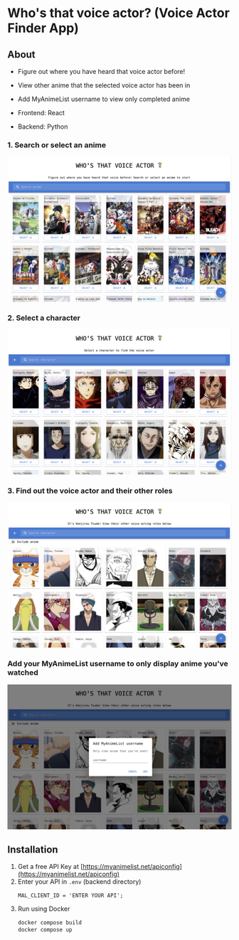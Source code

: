 # Who's that voice actor? (Voice Actor Finder App)

## About
* Figure out where you have heard that voice actor before!
* View other anime that the selected voice actor has been in
* Add MyAnimeList username to view only completed anime

* Frontend: React
* Backend: Python

### 1. Search or select an anime
<img src = "media/main_page.png" width = 600> 

### 2. Select a character
<img src = "media/characters.png" width = 600> 

### 3. Find out the voice actor and their other roles
<img src = "media/voice_actor_roles.png" width = 600> 

### Add your MyAnimeList username to only display anime you've watched
<img src = "media/mal_username.png" width = 600> 

## Installation

1. Get a free API Key at [https://myanimelist.net/apiconfig](https://myanimelist.net/apiconfig)
2. Enter your API in `.env` (backend directory)
   ```
   MAL_CLIENT_ID = 'ENTER YOUR API';
   ```
4. Run using Docker
   ```
   docker compose build
   docker compose up
   ```
